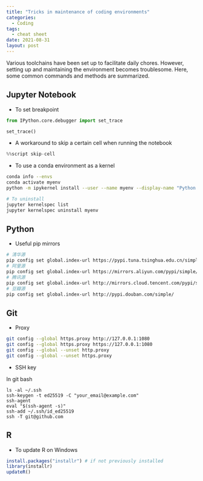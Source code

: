 ```yaml
---
title: "Tricks in maintenance of coding environments"
categories:
  - Coding
tags:
  - cheat sheet
date: 2021-08-31
layout: post
---
```


<p> Various toolchains have been set up to facilitate daily chores. However, setting up and maintaining the environment becomes troublesome. Here, some common commands and methods are summarized.</p>

## Jupyter Notebook

- To set breakpoint

```python
from IPython.core.debugger import set_trace

set_trace()
```

- A workaround to skip a certain cell when running the notebook

```python
%%script skip-cell
```

- To use a conda environment as a kernel

```bash
conda info --envs
conda activate myenv
python -m ipykernel install --user --name myenv --display-name "Python (myenv)"

# To uninstall
jupyter kernelspec list
jupyter kernelspec uninstall myenv
```

## Python

- Useful pip mirrors

```bash
# 清华源
pip config set global.index-url https://pypi.tuna.tsinghua.edu.cn/simple
# 阿里源
pip config set global.index-url https://mirrors.aliyun.com/pypi/simple/
# 腾讯源
pip config set global.index-url http://mirrors.cloud.tencent.com/pypi/simple
# 豆瓣源
pip config set global.index-url http://pypi.douban.com/simple/
```

## Git

- Proxy

```bash
git config --global https.proxy http://127.0.0.1:1080
git config --global https.proxy https://127.0.0.1:1080
git config --global --unset http.proxy
git config --global --unset https.proxy
```

- SSH key

In git bash

```git
ls -al ~/.ssh
ssh-keygen -t ed25519 -C "your_email@example.com"
ssh-agent
eval "$(ssh-agent -s)"
ssh-add ~/.ssh/id_ed25519
ssh -T git@github.com
```

## R

- To update R on Windows

```R
install.packages("installr") # if not previously installed
library(installr)
updateR()
```
